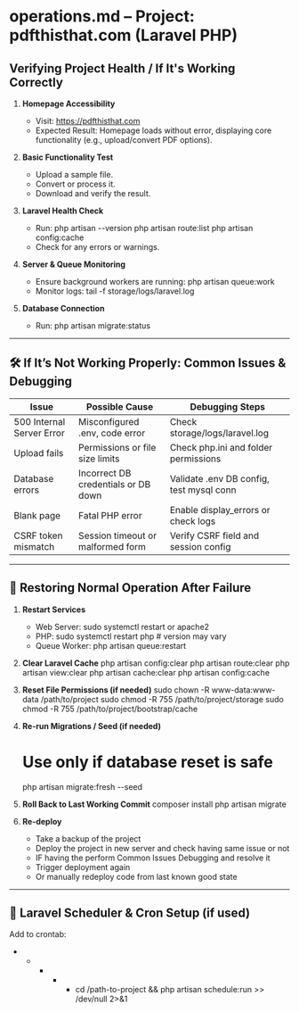 # operations.md – Project: pdfthisthat.com (Laravel PHP)

## Verifying Project Health / If It's Working Correctly

1. **Homepage Accessibility**
   - Visit: https://pdfthisthat.com
   - Expected Result: Homepage loads without error, displaying core functionality (e.g., upload/convert PDF options).

2. **Basic Functionality Test**
   - Upload a sample file.
   - Convert or process it.
   - Download and verify the result.

3. **Laravel Health Check**
   - Run:
     php artisan --version
     php artisan route:list
     php artisan config:cache
   - Check for any errors or warnings.

4. **Server & Queue Monitoring**
   - Ensure background workers are running:
     php artisan queue:work
   - Monitor logs:
     tail -f storage/logs/laravel.log

5. **Database Connection**
   - Run:
     php artisan migrate:status

---

## 🛠️ If It’s Not Working Properly: Common Issues & Debugging

| Issue                  | Possible Cause                        | Debugging Steps                          |
|------------------------|----------------------------------------|------------------------------------------|
| 500 Internal Server Error | Misconfigured .env, code error     | Check storage/logs/laravel.log           |
| Upload fails           | Permissions or file size limits       | Check php.ini and folder permissions     |
| Database errors        | Incorrect DB credentials or DB down   | Validate .env DB config, test mysql conn |
| Blank page             | Fatal PHP error                       | Enable display_errors or check logs      |
| CSRF token mismatch    | Session timeout or malformed form     | Verify CSRF field and session config     |

---

## 🔄 Restoring Normal Operation After Failure

1. **Restart Services**
   - Web Server:
     sudo systemctl restart  or apache2
   - PHP:
     sudo systemctl restart php   # version may vary
   - Queue Worker:
     php artisan queue:restart

2. **Clear Laravel Cache**
   php artisan config:clear
   php artisan route:clear
   php artisan view:clear
   php artisan cache:clear
   php artisan config:cache

3. **Reset File Permissions (if needed)**
   sudo chown -R www-data:www-data /path/to/project
   sudo chmod -R 755 /path/to/project/storage
   sudo chmod -R 755 /path/to/project/bootstrap/cache

4. **Re-run Migrations / Seed (if needed)**
   # Use only if database reset is safe
   php artisan migrate:fresh --seed

5. **Roll Back to Last Working Commit**
   composer install
   php artisan migrate

6. **Re-deploy**
   - Take a backup of the project
   - Deploy the project in new server and check having same issue or not
   - IF having the perform Common Issues Debugging and resolve it
   - Trigger deployment again
   - Or manually redeploy code from last known good state

---

## 📁 Laravel Scheduler & Cron Setup (if used)

Add to crontab:
* * * * * cd /path-to-project && php artisan schedule:run >> /dev/null 2>&1
